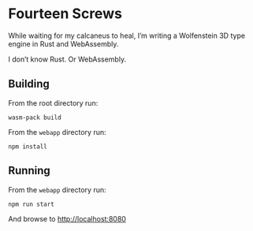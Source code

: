 # Fourteen Screws

While waiting for my calcaneus to heal, I’m writing a Wolfenstein 3D type engine in Rust and WebAssembly.

I don’t know Rust. Or WebAssembly.

## Building

From the root directory run:

```wasm-pack build```

From the `webapp` directory run:

```npm install```

## Running

From the `webapp` directory run:

```npm run start```

And browse to [http://localhost:8080](http://localhost:8080)